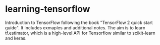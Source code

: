 # learning-tensorflow
Introduction to TensorFlow following the book "TensorFlow 2 quick start guide". It includes exmaples and additional notes. The aim is to learn tf.estimator, which is a high-level API for Tensorflow similar to scikit-learn and keras.
